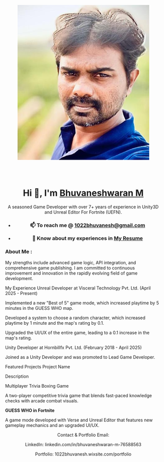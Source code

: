 <div align="center">

 [![MastHead](https://github.com/bhuvanesh22/bhuvanesh22/blob/267259c18eb6d6d6813ccc32befc4635b1f2bf2a/dp.jpeg)](https://bhuvanesh22.github.io/)

<br/>
<br/>
<h1 align="center">Hi 👋, I'm <a href=https://www.linkedin.com/in/bhuvaneshwaran-m-76588563/" target="_blank"> Bhuvaneshwaran M </a> </h1> A seasoned Game Developer with over 7+ years of experience in Unity3D and Unreal Editor For Fortnite (UEFN).

<h3>
  
- 📫 To reach me @ **1022bhuvanesh@gmail.com**

- 📄 Know about my experiences in [My Resume](https://github.com/bhuvanesh22/bhuvanesh22/blob/b4d8f2037983873c5b472ed5db6adf2d22cc07eb/Bhuvanesh_Resume_7YOE.pdf)
  
 </h3>


<h3 align="left"> About Me : </h3> <p align="left">  My strengths include advanced game logic, API integration, and comprehensive game publishing. I am committed to continuous improvement and innovation in the rapidly evolving field of game development.

<p align="left"> My Experience Unreal Developer at Visceral Technology Pvt. Ltd. (April 2025 - Present)

<p align="left"> Implemented a new "Best of 5" game mode, which increased playtime by 5 minutes in the GUESS WHO map.

<p align="left"> Developed a system to choose a random character, which increased playtime by 1 minute and the map's rating by 0.1.

<p align="left"> Upgraded the UI/UX of the entire game, leading to a 0.1 increase in the map's rating.

<p align="left"> Unity Developer at Hornbillfx Pvt. Ltd. (February 2018 - April 2025)

<p align="left"> Joined as a Unity Developer and was promoted to Lead Game Developer.

<p align="left"> Featured Projects Project Name

<p align="left"> Description

<p align="left"> Multiplayer Trivia Boxing Game

<p align="left"> A two-player competitive trivia game that blends fast-paced knowledge checks with arcade combat visuals.

<p align="left"> <b>GUESS WHO in Fortnite</b>

<p align="left"> A game mode developed with Verse and Unreal Editor that features new gameplay mechanics and an upgraded UI/UX.
</p>

Contact & Portfolio Email: 

LinkedIn: linkedin.com/in/bhuvaneshwaran-m-76588563

Portfolio: 1022bhuvanesh.wixsite.com/portfolio
